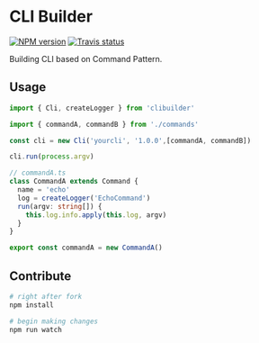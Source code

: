 # CLI Builder

[![NPM version][npm-image]][npm-url]
[![Travis status][travis-image]][travis-url]

Building CLI based on Command Pattern.

## Usage

```ts
import { Cli, createLogger } from 'clibuilder'

import { commandA, commandB } from './commands'

const cli = new Cli('yourcli', '1.0.0',[commandA, commandB])

cli.run(process.argv)

// commandA.ts
class CommandA extends Command {
  name = 'echo'
  log = createLogger('EchoCommand')
  run(argv: string[]) {
    this.log.info.apply(this.log, argv)
  }
}

export const commandA = new CommandA()

```

## Contribute

```sh
# right after fork
npm install

# begin making changes
npm run watch

```

[npm-image]: https://img.shields.io/npm/v/clibuilder.svg?style=flat
[npm-url]: https://npmjs.org/package/clibuilder
[travis-image]: https://travis-ci.org/unional/clibuilder.svg?branch=master
[travis-url]: https://travis-ci.org/unional/clibuilder
